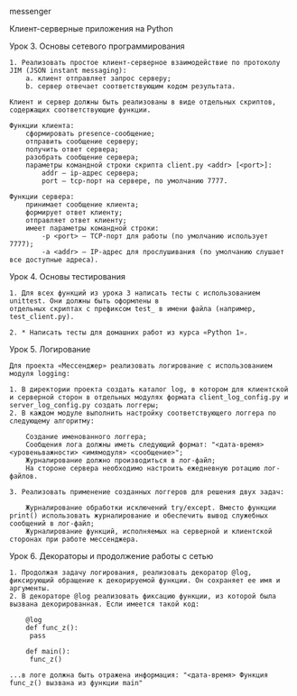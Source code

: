 messenger

Клиент-серверные приложения на Python

Урок 3. Основы сетевого программирования

    1. Реализовать простое клиент-серверное взаимодействие по протоколу JIM (JSON instant messaging):
        a. клиент отправляет запрос серверу;
        b. сервер отвечает соответствующим кодом результата. 
    
    Клиент и сервер должны быть реализованы в виде отдельных скриптов, содержащих соответствующие функции. 
    
    Функции клиента:
        сформировать presence-сообщение; 
        отправить сообщение серверу;
        получить ответ сервера; 
        разобрать сообщение сервера; 
        параметры командной строки скрипта client.py <addr> [<port>]: 
            addr — ip-адрес сервера; 
            port — tcp-порт на сервере, по умолчанию 7777. 

    Функции сервера: 
        принимает сообщение клиента; 
        формирует ответ клиенту; 
        отправляет ответ клиенту; 
        имеет параметры командной строки:
            -p <port> — TCP-порт для работы (по умолчанию использует 7777); 
            -a <addr> — IP-адрес для прослушивания (по умолчанию слушает все доступные адреса).

Урок 4. Основы тестирования
    
    1. Для всех функций из урока 3 написать тесты с использованием unittest. Они должны быть оформлены в 
    отдельных скриптах с префиксом test_ в имени файла (например, test_client.py).

    2. * Написать тесты для домашних работ из курса «Python 1».

Урок 5. Логирование

    Для проекта «Мессенджер» реализовать логирование с использованием модуля logging:

    1. В директории проекта создать каталог log, в котором для клиентской и серверной сторон в отдельных модулях формата client_log_config.py и server_log_config.py создать логгеры;
    2. В каждом модуле выполнить настройку соответствующего логгера по следующему алгоритму:

        Создание именованного логгера;
        Сообщения лога должны иметь следующий формат: "<дата-время> <уровеньважности> <имямодуля> <сообщение>";
        Журналирование должно производиться в лог-файл;
        На стороне сервера необходимо настроить ежедневную ротацию лог-файлов.

    3. Реализовать применение созданных логгеров для решения двух задач:

        Журналирование обработки исключений try/except. Вместо функции print() использовать журналирование и обеспечить вывод служебных сообщений в лог-файл;
        Журналирование функций, исполняемых на серверной и клиентской сторонах при работе мессенджера.

Урок 6. Декораторы и продолжение работы с сетью

    1. Продолжая задачу логирования, реализовать декоратор @log, фиксирующий обращение к декорируемой функции. Он сохраняет ее имя и аргументы.
    2. В декораторе @log реализовать фиксацию функции, из которой была вызвана декорированная. Если имеется такой код:
        
        @log
        def func_z():
         pass
        
        def main():
         func_z()

    ...в логе должна быть отражена информация: "<дата-время> Функция func_z() вызвана из функции main"